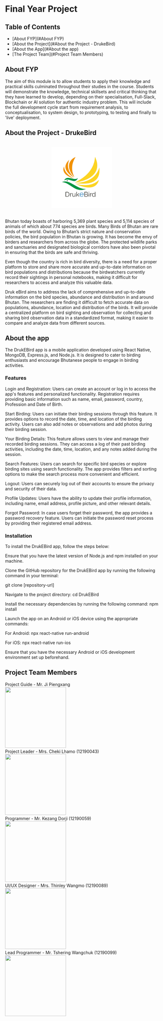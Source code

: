 # Final Year Project

## Table of Contents

- [About FYP](#About FYP)
- [About the Project](#About the Project - DrukeBird)
- [About the App](#About the app)
- [The Project Team](#Project Team Members)

## About FYP

The aim of this module is to allow students to apply their knowledge and practical skills culminated throughout their studies in the course. Students will demonstrate the knowledge, technical skillsets and critical thinking that they have learned to develop, depending on their specialisation, Full-Slack, Blockchain or AI solution for authentic industry problem. This will include the full development cycle start from requirement analysis, to conceptualisation, to system design, to prototyping, to testing and finally to 'live' deployment.

## About the Project - DrukeBird
<br>
<div style="text-align: center;">
  <img src="Images/logo.png" width="200" height="200" alt="Logo">
</div>
<br>

Bhutan today boasts of harboring 5,369 plant species and 5,114 species of animals of which about 774 species are birds. Many Birds of Bhutan are rare birds of the world. Owing to Bhutan’s strict nature and conservation policies, the bird population in Bhutan is growing. It has become the envy of birders and researchers from across the globe. The protected wildlife parks and sanctuaries and designated biological corridors have also been pivotal in ensuring that the birds are safe and thriving.

Even though the country is rich in bird diversity, there is a need for a proper platform to store and share more accurate and up-to-date information on bird populations and distributions because the birdwatchers currently record their sightings in personal notebooks, making it difficult for researchers to access and analyze this valuable data.

Druk eBird aims to address the lack of comprehensive and up-to-date information on the bird species, abundance and distribution in and around Bhutan. The researchers are finding it difficult to fetch accurate data on populations, abundance, location and distribution of the birds. It will provide a centralized platform on bird sighting and observation for collecting and sharing bird observation data in a standardized format, making it easier to compare and analyze data from different sources. 

## About the app
The DrukEBird app is a mobile application developed using React Native, MongoDB, Express.js, and Node.js. It is designed to cater to birding enthusiasts and encourage Bhutanese people to engage in birding activities.

### Features
Login and Registration: Users can create an account or log in to access the app's features and personalized functionality. Registration requires providing basic information such as name, email, password, country, Profession and Date of Birth.

Start Birding: Users can initiate their birding sessions through this feature. It provides options to record the date, time, and location of the birding activity. Users can also add notes or observations and add photos during their birding session.

Your Birding Details: This feature allows users to view and manage their recorded birding sessions. They can access a log of their past birding activities, including the date, time, location, and any notes added during the session.

Search Features: Users can search for specific bird species or explore birding sites using search functionality. The app provides filters and sorting options to make the search process more convenient and efficient.

Logout: Users can securely log out of their accounts to ensure the privacy and security of their data.

Profile Updates: Users have the ability to update their profile information, including name, email address, profile picture, and other relevant details.

Forgot Password: In case users forget their password, the app provides a password recovery feature. Users can initiate the password reset process by providing their registered email address.

### Installation
To install the DrukEBird app, follow the steps below:

Ensure that you have the latest version of Node.js and npm installed on your machine.

Clone the GitHub repository for the DrukEBird app by running the following command in your terminal:

git clone [repository-url]

Navigate to the project directory:
cd DrukEBird

Install the necessary dependencies by running the following command:
npm install

Launch the app on an Android or iOS device using the appropriate commands:

For Android:
npx react-native run-android

For iOS:
npx react-native run-ios

Ensure that you have the necessary Android or iOS development environment set up beforehand.

## Project Team Members

Project Guide - Mr. Ji Piengxang
<br>
<img src="Images/sir.png" width="200" height="200" />
<br>
Project Leader - Mrs. Cheki Lhamo (12190043)
<br>
<img src="Images/cheki.png" width="200" height="200" />
<br>
Programmer - Mr. Kezang Dorji (12190059)
<br>
<img src="Images/kezang.png" width="200" height="200" />
<br>
UI/UX Designer - Mrs. Thinley Wangmo (12190089)
<br>
<img src="Images/tley.png" width="200" height="200" />
<br>
Lead Programmer - Mr. Tshering Wangchuk (12190099)
<br>
<img src="Images/tshering.png" width="200" height="200" />
<br>
